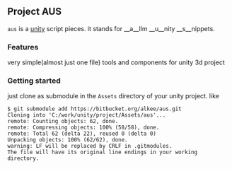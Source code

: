 ## Project AUS

`aus` is a [unity](https://unity3d.com) script pieces. it stands for __a__llm __u__nity __s__nippets.

### Features

very simple(almost just one file) tools and components for unity 3d project

### Getting started

just clone as submodule in the `Assets` directory of your unity project. like

```
$ git submodule add https://bitbucket.org/alkee/aus.git
Cloning into 'C:/work/unity/project/Assets/aus'...
remote: Counting objects: 62, done.
remote: Compressing objects: 100% (58/58), done.
remote: Total 62 (delta 22), reused 0 (delta 0)
Unpacking objects: 100% (62/62), done.
warning: LF will be replaced by CRLF in .gitmodules.
The file will have its original line endings in your working directory.

```
